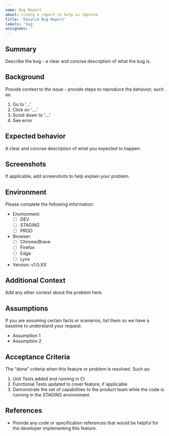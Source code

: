 ```yaml
---
name: Bug Report
about: Create a report to help us improve
title: 'EasyCLA Bug Report'
labels: 'bug'
assignees: ''
---
```


## Summary

Describe the bug - a clear and concise description of what the bug is.

## Background

Provide context to the issue - provide steps to reproduce the behavior, such as:

1. Go to '...'
1. Click on '....'
1. Scroll down to '....'
1. See error

## Expected behavior

A clear and concise description of what you expected to happen.

## Screenshots

If applicable, add screenshots to help explain your problem.

## Environment

Please complete the following information:

* Environment:
  - [ ] DEV
  - [ ] STAGING
  - [ ] PROD 
* Browser:
  - [ ] Chrome/Brave
  - [ ] Firefox
  - [ ] Edge
  - [ ] Lynx
* Version: v1.0.XX

## Additional Context

Add any other context about the problem here.

## Assumptions

If you are assuming certain facts or scenarios, list them so we have a baseline to understand your request.

- Assumption 1
- Assumption 2

## Acceptance Criteria

The "done" criteria when this feature or problem is resolved. Such as:

1. Unit Tests added and running in CI
1. Functional Tests updated to cover feature, if applicable
1. Demonstrate the set of capabilities to the product team while the code is running in the STAGING environment.

## References

- Provide any code or specification references that would be helpful for the developer implementing this feature.


